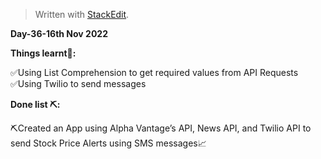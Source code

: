 ﻿<!DOCTYPE html>
<html>

<head>
  <meta charset="utf-8">
  <meta name="viewport" content="width=device-width, initial-scale=1.0">
  <link rel="stylesheet" href="https://stackedit.io/style.css" />
</head>

<body class="stackedit">
  <div class="stackedit__html"><blockquote>
<p>Written with <a href="https://stackedit.io/">StackEdit</a>.</p>
</blockquote>
<p><strong>Day-36-16th Nov 2022</strong></p>
<p><strong>Things learnt📝:</strong></p>
<p>✅Using List Comprehension to get required values from API Requests<br>
✅Using Twilio to send messages</p>
<p><strong>Done list ⛏️:</strong></p>
<p>⛏️Created an App using Alpha Vantage’s API, News API, and Twilio API to send Stock Price Alerts using SMS messages📈</p>
</div>
</body>

</html>

